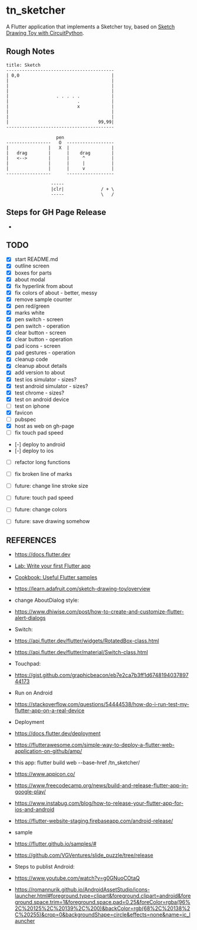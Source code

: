 # tn_sketcher

A Flutter application that implements a Sketcher toy, based on [Sketch Drawing Toy with CircuitPython](https://learn.adafruit.com/sketch-drawing-toy/overview).

## Rough Notes

```text
title: Sketch
-----------------------------------------
| 0,0                                   |
|                                       |
|                                       |
|                                       |
|                  . . . . .            |
|                          .            |
|                          x            |
|                                       |
|                                       |
|                                  99,99|
-----------------------------------------

                   pen
-----------------   O  ------------------
|               |   X  |                |
|   drag        |      |    drag        |
|   <-->        |      |     ^          |
|               |      |     |          |
|               |      |     v          |
-----------------      ------------------

                 -----               
                 |clr|              / + \
                 -----              \   /

```

## Steps for GH Page Release

- 

## TODO

- [x] start README.md
- [x] outline screen
- [x] boxes for parts
- [x] about modal
- [x] fix hyperlink from about
- [x] fix colors of about - better, messy
- [x] remove sample counter
- [x] pen red/green
- [x] marks white
- [x] pen switch - screen
- [x] pen switch - operation
- [x] clear button - screen
- [x] clear button - operation
- [x] pad icons - screen
- [x] pad gestures - operation
- [x] cleanup code
- [x] cleanup about details
- [x] add version to about
- [x] test ios simulator - sizes?
- [x] test android simulator - sizes?
- [x] test chrome - sizes?
- [x] test on android device
- [ ] test on iphone
- [x] favicon
- [ ] pubspec
- [x] host as web on gh-page
- [ ] fix touch pad speed
- [-] deploy to android
- [-] deploy to ios
- [ ] refactor long functions
- [ ] fix broken line of marks
- [ ] future: change line stroke size
- [ ] future: touch pad speed
- [ ] future: change colors
- [ ] future: save drawing somehow




## REFERENCES
- https://docs.flutter.dev
- [Lab: Write your first Flutter app](https://docs.flutter.dev/get-started/codelab)
- [Cookbook: Useful Flutter samples](https://docs.flutter.dev/cookbook)
- https://learn.adafruit.com/sketch-drawing-toy/overview
- change AboutDialog style:
- https://www.dhiwise.com/post/how-to-create-and-customize-flutter-alert-dialogs
- Switch:
- https://api.flutter.dev/flutter/widgets/RotatedBox-class.html
- https://api.flutter.dev/flutter/material/Switch-class.html
- Touchpad:
- https://gist.github.com/graphicbeacon/eb7e2ca7b3ff1d674819403789744173

- Run on Android
- https://stackoverflow.com/questions/54444538/how-do-i-run-test-my-flutter-app-on-a-real-device


- Deployment
- https://docs.flutter.dev/deployment
- https://flutterawesome.com/simple-way-to-deploy-a-flutter-web-application-on-github/amp/
- this app: flutter build web --base-href /tn_sketcher/

- https://www.appicon.co/
- https://www.freecodecamp.org/news/build-and-release-flutter-app-in-google-play/
- https://www.instabug.com/blog/how-to-release-your-flutter-app-for-ios-and-android
- https://flutter-website-staging.firebaseapp.com/android-release/

- sample
- https://flutter.github.io/samples/#
- https://github.com/VGVentures/slide_puzzle/tree/release

- Steps to publist Android:
- https://www.youtube.com/watch?v=g0GNuoCOtaQ
- https://romannurik.github.io/AndroidAssetStudio/icons-launcher.html#foreground.type=clipart&foreground.clipart=android&foreground.space.trim=1&foreground.space.pad=0.25&foreColor=rgba(96%2C%20125%2C%20139%2C%200)&backColor=rgb(68%2C%20138%2C%20255)&crop=0&backgroundShape=circle&effects=none&name=ic_launcher

